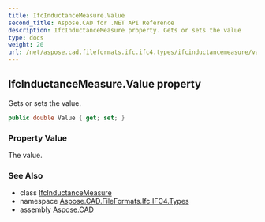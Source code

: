 ```yaml
---
title: IfcInductanceMeasure.Value
second_title: Aspose.CAD for .NET API Reference
description: IfcInductanceMeasure property. Gets or sets the value
type: docs
weight: 20
url: /net/aspose.cad.fileformats.ifc.ifc4.types/ifcinductancemeasure/value/
---
```

## IfcInductanceMeasure.Value property

Gets or sets the value.

```csharp
public double Value { get; set; }
```

### Property Value

The value.

### See Also

* class [IfcInductanceMeasure](../)
* namespace [Aspose.CAD.FileFormats.Ifc.IFC4.Types](../../ifcinductancemeasure/)
* assembly [Aspose.CAD](../../../)


